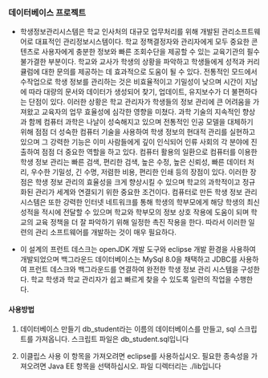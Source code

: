 ### 데이터베이스 프로젝트
- 학생정보관리시스템은 학교 인사처의 대규모 업무처리를 위해 개발된 관리소프트웨어로 대표적인 관리정보시스템이다. 학교 정책결정자와 관리자에게 모두 중요한 콘텐츠로 사용자에게 충분한 정보와 빠른 조회수단을 제공할 수 있는 교육기관의 필수불가결한 부분이다. 학교와 교사가 학생의 상황을 파악하고 학생들에게 성적과 커리큘럼에 대한 문의를 제공하는 데 효과적으로 도움이 될 수 있다. 전통적인 모드에서 수작업으로 학생 정보를 관리하는 것은 비효율적이고 기밀성이 낮으며 시간이 지남에 따라 대량의 문서와 데이터가 생성되어 찾기, 업데이트, 유지보수가 더 불편하다는 단점이 있다. 이러한 상황은 학교 관리자가 학생들의 정보 관리에 큰 어려움을 가져왔고 교육자의 업무 효율성에 심각한 영향을 미쳤다. 과학 기술의 지속적인 향상과 함께 컴퓨터 과학은 나날이 성숙해지고 있으며 전통적인 인공 모델을 대체하기 위해 점점 더 성숙한 컴퓨터 기술을 사용하여 학생 정보의 현대적 관리를 실현하고 있으며 그 강력한 기능은 이미 사람들에게 깊이 인식되어 인류 사회의 각 분야에 진출하여 점점 더 중요한 역할을 하고 있다. 컴퓨터 활용의 일환으로 컴퓨터를 이용한 학생 정보 관리는 빠른 검색, 편리한 검색, 높은 수정, 높은 신뢰성, 빠른 데이터 처리, 우수한 기밀성, 긴 수명, 저렴한 비용, 편리한 인쇄 등의 장점이 있다. 이러한 장점은 학생 정보 관리의 효율성을 크게 향상시킬 수 있으며 학교의 과학적이고 정규화된 관리가 세계와 연결되기 위한 중요한 조건이다. 컴퓨터로 만든 학생 정보 관리 시스템은 또한 강력한 인터넷 네트워크를 통해 학생의 학부모에게 해당 학생의 최신 성적을 적시에 전달할 수 있으며 학교와 학부모의 정보 상호 작용에 도움이 되며 학교의 교육 정책을 더 잘 파악하기 위해 일정한 촉진 작용을 한다. 따라서 이러한 일련의 관리 소프트웨어를 개발하는 것이 매우 필요하다.

- 이 설계의 프런트 데스크는 openJDK 개발 도구와 eclipse 개발 환경을 사용하여 개발되었으며 백그라운드 데이터베이스는 MySql 8.0을 채택하고 JDBC를 사용하여 프런트 데스크와 백그라운드를 연결하여 완전한 학생 정보 관리 시스템을 구성한다. 학교 학생과 학교 관리자가 쉽고 빠르게 찾을 수 있도록 일련의 작업을 수행한다.

#### 사용방법
1. 데이터베이스 만들기
db_student라는 이름의 데이터베이스를 만들고, sql 스크립트를 가져옵니다. 스크립트 파일은 db_student.sql입니다

2. 이클립스 사용
이 항목을 가져오려면 eclipse를 사용하십시오. 필요한 종속성을 가져오려면 Java EE 항목을 선택하십시오. 파일 디렉터리는 ./lib입니다
